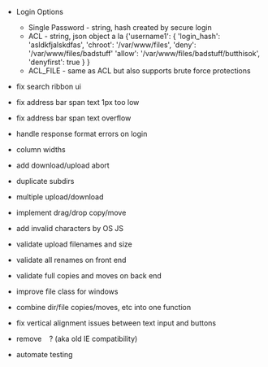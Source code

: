 * Login Options
  * Single Password - string, hash created by secure login
  * ACL - string, json object a la
		{'username1': {
			'login_hash': 'asldkfjalskdfas',
			'chroot':	'/var/www/files',
			'deny':		'/var/www/files/badstuff'
			'allow':	'/var/www/files/badstuff/butthisok',
			'denyfirst': true
			}
		}
  * ACL_FILE - same as ACL but also supports brute force protections

* fix search ribbon ui
* fix address bar span text 1px too low
* fix address bar span text overflow
* handle response format errors on login
* column widths

* add download/upload abort
* duplicate subdirs
* multiple upload/download
* implement drag/drop copy/move
* add invalid characters by OS JS
* validate upload filenames and size
* validate all renames on front end
* validate full copies and moves on back end
* improve file class for windows
* combine dir/file copies/moves, etc into one function
* fix vertical alignment issues between text input and buttons
* remove ` ` ? (aka old IE compatibility)
* automate testing
